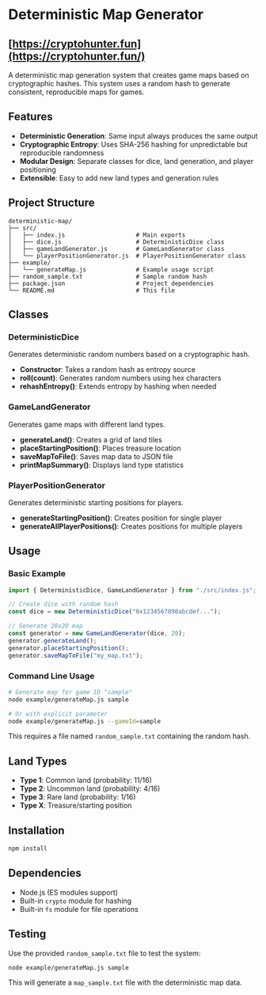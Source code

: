 # Deterministic Map Generator

## [https://cryptohunter.fun](https://cryptohunter.fun/)

A deterministic map generation system that creates game maps based on cryptographic hashes. This system uses a random hash to generate consistent, reproducible maps for games.

## Features

- **Deterministic Generation**: Same input always produces the same output
- **Cryptographic Entropy**: Uses SHA-256 hashing for unpredictable but reproducible randomness
- **Modular Design**: Separate classes for dice, land generation, and player positioning
- **Extensible**: Easy to add new land types and generation rules

## Project Structure

```
deterministic-map/
├── src/
│   ├── index.js                    # Main exports
│   ├── dice.js                     # DeterministicDice class
│   ├── gameLandGenerator.js        # GameLandGenerator class
│   └── playerPositionGenerator.js  # PlayerPositionGenerator class
├── example/
│   └── generateMap.js              # Example usage script
├── random_sample.txt               # Sample random hash
├── package.json                    # Project dependencies
└── README.md                       # This file
```

## Classes

### DeterministicDice

Generates deterministic random numbers based on a cryptographic hash.

- **Constructor**: Takes a random hash as entropy source
- **roll(count)**: Generates random numbers using hex characters
- **rehashEntropy()**: Extends entropy by hashing when needed

### GameLandGenerator

Generates game maps with different land types.

- **generateLand()**: Creates a grid of land tiles
- **placeStartingPosition()**: Places treasure location
- **saveMapToFile()**: Saves map data to JSON file
- **printMapSummary()**: Displays land type statistics

### PlayerPositionGenerator

Generates deterministic starting positions for players.

- **generateStartingPosition()**: Creates position for single player
- **generateAllPlayerPositions()**: Creates positions for multiple players

## Usage

### Basic Example

```javascript
import { DeterministicDice, GameLandGenerator } from "./src/index.js";

// Create dice with random hash
const dice = new DeterministicDice("0x1234567890abcdef...");

// Generate 20x20 map
const generator = new GameLandGenerator(dice, 20);
generator.generateLand();
generator.placeStartingPosition();
generator.saveMapToFile("my_map.txt");
```

### Command Line Usage

```bash
# Generate map for game ID "sample"
node example/generateMap.js sample

# Or with explicit parameter
node example/generateMap.js --gameId=sample
```

This requires a file named `random_sample.txt` containing the random hash.

## Land Types

- **Type 1**: Common land (probability: 11/16)
- **Type 2**: Uncommon land (probability: 4/16)
- **Type 3**: Rare land (probability: 1/16)
- **Type X**: Treasure/starting position

## Installation

```bash
npm install
```

## Dependencies

- Node.js (ES modules support)
- Built-in `crypto` module for hashing
- Built-in `fs` module for file operations

## Testing

Use the provided `random_sample.txt` file to test the system:

```bash
node example/generateMap.js sample
```

This will generate a `map_sample.txt` file with the deterministic map data.
